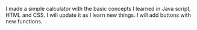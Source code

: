I made a simple calculator with the basic concepts I learned in Java script, HTML and CSS. I will update it as I learn new things. I will add buttons with new functions.
